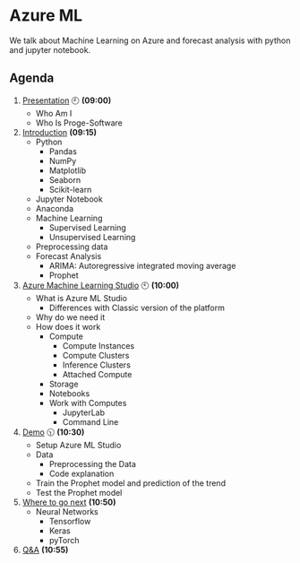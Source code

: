 # Azure ML

We talk about Machine Learning on Azure and forecast analysis with python and jupyter notebook.

## Agenda

1. [Presentation](01.presentation.md) :clock9: **(09:00)**
   - Who Am I
   - Who Is Proge-Software
2. [Introduction](02.introduction.md) **(09:15)**
   - Python
     - Pandas
     - NumPy
     - Matplotlib
     - Seaborn
     - Scikit-learn
   - Jupyter Notebook
   - Anaconda
   - Machine Learning
     - Supervised Learning
     - Unsupervised Learning
   - Preprocessing data
   - Forecast Analysis
     - ARIMA: Autoregressive integrated moving average
     - Prophet
3. [Azure Machine Learning Studio](03.azure-machine-learning-studio.md)  :clock10: **(10:00)**
   - What is Azure ML Studio
     - Differences with Classic version of the platform
   - Why do we need it
   - How does it work
     - Compute
       - Compute Instances
       - Compute Clusters
       - Inference Clusters
       - Attached Compute
     - Storage
     - Notebooks
     - Work with Computes
       - JupyterLab 
       - Command Line
4. [Demo](04.demo.md)  :clock1030: **(10:30)**
   - Setup Azure ML Studio
   - Data
     - Preprocessing the Data
     - Code explanation
   - Train the Prophet model and prediction of the trend
   - Test the Prophet model
5. [Where to go next](05.where-to-go-next.md) **(10:50)**
   - Neural Networks
     - Tensorflow
     - Keras
     - pyTorch
6. [Q&A](06.q&a.md) **(10:55)**
